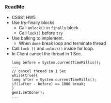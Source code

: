 ### ReadMe
* CS681 HW5
* Use try-finally blocks
	* Call `unlock()` in `finally` block
	* Call `lock()` before `try`
* Use balking to implement.
	* When `done` break loop and terminate thread
* Call `lock ()` and `unlock()` inside for loop.
* In Client cancel the thread in 1 Sec.
	```
	long before = System.currentTimeMillis();
	...
	// cancel thread in 1 Sec 
	while(true){
	long after = System.currentTimeMills();
	if((after - before) == 1000 break;
	}
	gen1.setDone();
	...
	```